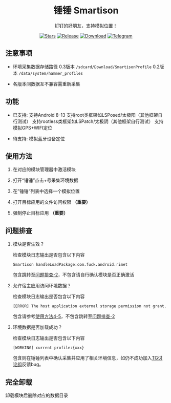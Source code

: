 <div align="center">

# 锤锤 Smartison

钉钉的好朋友，支持模拟位置！

[![Stars](https://img.shields.io/github/stars/Xposed-Modules-Repo/com.fuck.android.rimet?label=stars)](https://github.com/Xposed-Modules-Repo/com.fuck.android.rimet)
[![Release](https://img.shields.io/github/v/release/Xposed-Modules-Repo/com.fuck.android.rimet?include_prereleases)](https://github.com/Xposed-Modules-Repo/com.fuck.android.rimet/releases/latest)
[![Download](https://img.shields.io/github/downloads/Xposed-Modules-Repo/com.fuck.android.rimet/total)](https://github.com/Xposed-Modules-Repo/com.fuck.android.rimet/releases)
[![Telegram](https://img.shields.io/badge/%E9%94%A4%E9%94%A4-10000+%20users-green?logo=telegram)](https://t.me/+m2sDh0iN8y41MjM1)

</div>

## 注意事项

- 环境采集数据存储路径
    0.3版本 ```/sdcard/Download/SmartisonProfile```
    0.2版本 ```/data/system/hammer_profiles```

- 各版本间数据互不兼容需重新采集


## 功能

- 已支持:
    支持Android 8-13
    支持root类框架如LSPosed/太极阳（其他框架自行测试）
    支持rootless类框架如LSPatch/太极阴（其他框架自行测试）
    支持模拟GPS+WIFI定位

- 待支持:
    模拟蓝牙设备定位

## 使用方法

1. 在对应的模块管理器中激活模块

2. 打开“锤锤”点击+号采集环境数据

3. 在”锤锤“列表中选择一个模拟位置

4. 打开目标应用的文件访问权限 **（重要）**

5. 强制停止目标应用 **（重要）**

## 问题排查

1. 模块是否生效？

    检查模块日志输出是否包含以下内容
    ```
    Smartison handleLoadPackage:com.fuck.android.rimet
    ```
    包含跳转至[问题排查-2](#问题排查)，不包含请自行确认模块是否正确激活
    
2. 允许宿主应用访问环境数据？

    检查模块日志输出是否包含以下内容
    ```
    [ERROR] The host application external storage permission not grant.
    ```
    包含请参考[使用方法4-5](#使用方法)，不包含跳转至[问题排查-2](#问题排查)

3. 环境数据是否加载成功？

    检查模块日志输出是否包含以下内容
    ```
    [WORKING] current profile:{xxx}
    ```
    包含则在锤锤列表中确认采集并应用了相关环境信息，如仍不成功加入[TG讨论组](https://t.me/+m2sDh0iN8y41MjM1)反馈bug。



## 完全卸载

卸载模块后删除对应的数据目录